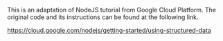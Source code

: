 This is an adaptation of NodeJS tutorial from Google Cloud Platform. The original code and its instructions can be found at the following link.


https://cloud.google.com/nodejs/getting-started/using-structured-data

